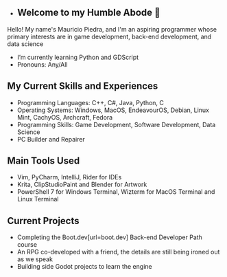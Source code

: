- ## Welcome to my Humble Abode 👋

Hello! My name's Mauricio Piedra, and I'm an aspiring programmer whose primary interests are in game development, back-end development, and data science

- I’m currently learning Python and GDScript
- Pronouns: Any/All

## My Current Skills and Experiences
- Programming Languages: C++, C#, Java, Python, C
- Operating Systems: Windows, MacOS, EndeavourOS, Debian, Linux Mint, CachyOS, Archcraft, Fedora
- Programming Skills: Game Development, Software Development, Data Science
- PC Builder and Repairer

## Main Tools Used
- Vim, PyCharm, IntelliJ, Rider for IDEs
- Krita, ClipStudioPaint and Blender for Artwork
- PowerShell 7 for Windows Terminal, Wizterm for MacOS Terminal and Linux Terminal

## Current Projects
- Completing the Boot.dev[url=boot.dev] Back-end Developer Path course
- An RPG co-developed with a friend, the details are still being ironed out as we speak
- Building side Godot projects to learn the engine

